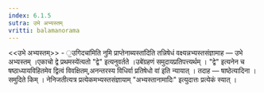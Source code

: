 ```yaml
---
index: 6.1.5
sutra: उभे अभ्यस्तम्
vritti: balamanorama
---
```


<<उभे अभ्यस्तम्>> - ॒उगिदचा॑मिति नुमि प्राप्तेनाब्यस्ता॑दिति तन्निषेधं वक्ष्यन्नभ्यस्तसंज्ञामाह — उभे अभ्यस्तम् ।एकाचो द्वे प्रथमस्ये॑त्यतो "द्वे" इत्यनुवर्तते ।उबे॑ग्रहणं समुदायप्रतिपत्त्यर्थम् । "द्वे" इत्यनेन च षष्ठाध्यायविहितमेव द्वित्वं विवक्षितम्,अनन्तरस्य विधिर्वा प्रतिषेधो वा॑ इति न्यायात् । तदाह — षाष्ठेत्यादिना । समुदिते किम्  । नेनिजतीत्यत्र प्रत्येकमभ्यस्तसंज्ञायाम् "अभ्यस्तानामादिः" इत्युदात्तः प्रत्येकं स्यात् । 